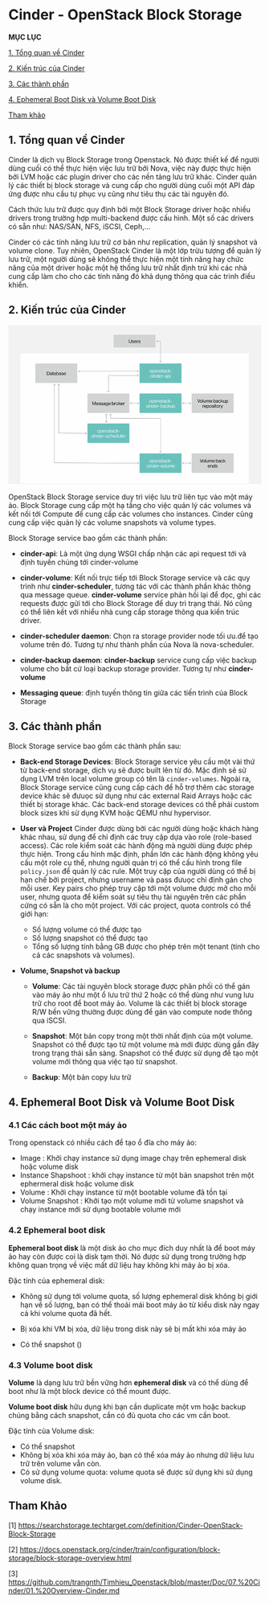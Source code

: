 # Cinder - OpenStack Block Storage

**MỤC LỤC**

[1. Tổng quan về Cinder](#overview)

[2. Kiến trúc của Cinder](#arch)

[3. Các thành phần](#tp)

[4. Ephemeral Boot Disk và Volume Boot Disk](#disk)

[Tham khảo](#refer)

<a name="overview"></a>
## 1. Tổng quan về Cinder

Cinder là dịch vụ Block Storage trong Openstack. Nó được thiết kế để người dùng cuối có thể thực hiện việc lưu trữ bởi Nova, việc này được thực hiện bởi LVM hoặc các plugin driver cho các nền tảng lưu trữ khác. Cinder quản lý các thiết bị block storage và cung cấp cho người dùng cuối một API đáp ứng được nhu cầu tự phục vụ cũng như tiêu thụ các tài nguyên đó.

Cách thức lưu trữ được quy định bởi một Block Storage driver hoặc nhiều drivers trong trường hợp multi-backend được cấu hình. Một số các drivers có sẵn như: NAS/SAN, NFS, iSCSI, Ceph,...

Cinder có các tính năng lưu trữ cơ bản như replication, quản lý snapshot và volume clone. Tuy nhiên, OpenStack Cinder là một lớp trừu tượng để quản lý lưu trữ, một người dùng sẽ không thể thực hiện một tính năng hay chức năng của một driver hoặc một hệ thống lưu trữ nhất định trừ khi các nhà cung cấp làm cho cho các tính năng đó khả dụng thông qua các trình điều khiển.



<a name="arch"></a>
## 2. Kiến trúc của Cinder

![](cdimg/kientruc-1.png)

OpenStack Block Storage service duy trì việc lưu trữ liên tục vào một máy ảo. Block Storage cung cấp một hạ tầng cho việc quản lý các volumes và kết nối tới Compute để cung cấp các volumes cho instances. Cinder cũng cung cấp việc quản lý các volume snapshots và volume types.

Block Storage service bao gồm các thành phần:

* **cinder-api**: Là một ứng dụng WSGI chấp nhận các api request tới và định tuyến chúng tới cinder-volume

* **cinder-volume**: Kết nối trực tiếp tới Block Storage service và các quy trình như **cinder-scheduler**, tương tác với các thành phần khác thông qua message queue. **cinder-volume** service phản hồi lại để đọc, ghi các requests được gửi tới cho Block Storage để duy trì trạng thái. Nó cũng có thể liên kết với nhiểu nhà cung cấp storage thông qua kiến trúc driver.

* **cinder-scheduler daemon**: Chọn ra storage provider node tối ưu.để tạo volume trên đó. Tương tự như thành phần của Nova là nova-scheduler.

* **cinder-backup daemon**: **cinder-backup** service cung cấp việc backup volume cho bất cứ loại backup storage provider. Tương tự như **cinder-volume**

* **Messaging queue**: định tuyến thông tin giữa các tiến trình của Block Storage 



<a name="tp"></a>
## 3. Các thành phần

Block Storage service bao gồm các thành phần sau:

* **Back-end Storage Devices**: Block Storage service yêu cầu một vài thứ từ back-end storage, dịch vụ sẽ được built lên từ đó. Mặc định sẽ sử dụng LVM trên local volume group có tên là `cinder-volumes`. Ngoài ra, Block Storage  service cũng cung cấp cách để hỗ trợ thêm các storage device khác sẽ đưuọc sử dụng như các external Raid Arrays hoặc các thiết bị storage khác. Các back-end storage devices có thể phải custom block sizes khi sử dụng KVM hoặc QEMU như hypervisor.

* **User và Project** Cinder được dùng bởi các người dùng hoặc khách hàng khác nhau, sử dụng để chỉ định các truy cập dựa vào role (role-based access). Các role kiểm soát các hành động mà người dùng được phép thực hiện. Trong cấu hình mặc định, phần lớn các hành động không yêu cấu một role cụ thể, nhưng người quản trị có thể cấu hình trong file `policy.json` để quản lý các rule. Một truy cập của người dùng có thể bị hạn chế bởi project, nhưng username và pass đưuọc chỉ định gán cho mỗi user. Key pairs cho phép truy cập tới một volume được mở cho mỗi user, nhưng quota để kiểm soát sự tiêu thụ tài nguyên trên các phần cứng có sẵn là cho một project. Với các project, quota controls có thể giới hạn:

	* Số lượng volume có thể được tạo
	* Số lượng snapshot có thể được tạo
	* Tổng số lượng tính bằng GB được cho phép trên một tenant (tính cho cả các snapshots và volumes).



* **Volume, Snapshot và backup**

	* **Volume**: Các tài nguyên block storage được phân phối có thể gán vào máy ảo như một ổ lưu trữ thứ 2 hoặc có thể dùng như vung lưu trữ cho root để boot máy ảo. Volume là các thiết bị block storage R/W bền vững thường được dùng để gán vào compute node thông qua iSCSI. 

	* **Snapshot**: Một bản copy trong một thời nhất định của một volume. Snapshot có thể được tạo từ một volume mà mới được dùng gần đây trong trạng thái sẵn sàng. Snapshot có thể được sử dụng để tạo một volume mới thông qua việc tạo từ snapshot.

	* **Backup**: Một bản copy lưu trữ 


<a name="disk"></a>
## 4. Ephemeral Boot Disk và Volume Boot Disk

### 4.1 Các cách boot một máy ảo

Trong openstack có nhiều cách để tạo ổ đĩa cho máy ảo:

* Image : Khởi chạy instance sử dụng image chạy trên ephemeral disk hoặc volume disk
* Instance Shapshoot : khởi chạy instance từ một bản snapshot trên một ephermeral disk hoặc volume disk
* Volume : Khởi chạy instance từ một bootable volume đã tồn tại
* Volume Snapshot : Khởi tạo một volume mới từ volume snapshot và chạy instance mới sử dụng bootable volume mới

### 4.2 Ephemeral boot disk

**Ephemeral boot disk** là một disk ảo cho mục đích duy nhất là để boot máy ảo hay còn được coi là disk tạm thời. Nó được sử dụng trong trường hợp không quan trọng về việc mất dữ liệu hay không khi máy ảo bị xóa. 

Đặc tính của ephemeral disk: 

* Không sử dụng tới volume quota, số lượng ephemeral disk không bị giới hạn về số lượng, bạn có thể thoải mái boot máy ảo từ kiểu disk này ngay cả khi volume quota đã hết.

* Bị xóa khi VM bị xóa, dữ liệu trong disk này sẽ bị mất khi xóa máy ảo

* Có thể snapshot ()

### 4.3 Volume boot disk

**Volume** là dạng lưu trữ bền vững hơn **ephemeral disk** và có thể dùng để boot như là một block device có thể mount được.

**Volume boot disk** hữu dụng khi bạn cần duplicate một vm hoặc backup chúng bằng cách snapshot, cần có đủ quota cho các vm cần boot.

Đặc tính của Volume disk:

* Có thể snapshot
* Không bị xóa khi xóa máy ảo, bạn có thể xóa máy ảo nhưng dữ liệu lưu trữ trên volume vẫn còn.
* Có sử dụng volume quota: volume quota sẽ được sử dụng khi sử dụng volume disk.






<a name="refer"></a>
## Tham Khảo

[1] https://searchstorage.techtarget.com/definition/Cinder-OpenStack-Block-Storage

[2] https://docs.openstack.org/cinder/train/configuration/block-storage/block-storage-overview.html

[3] https://github.com/trangnth/Timhieu_Openstack/blob/master/Doc/07.%20Cinder/01.%20Overview-Cinder.md